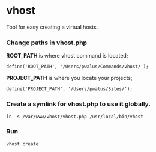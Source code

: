 # vhost
Tool for easy creating a virtual hosts.

### Change paths in vhost.php

<b>ROOT_PATH</b> is where vhost command is located;


```
define('ROOT_PATH', '/Users/pwalus/Commands/vhost/');
```

<b>PROJECT_PATH</b> is where you locate your projects;


```
define('PROJECT_PATH', '/Users/pwalus/Sites/');
```


### Create a symlink for vhost.php to use it globally.

```
ln -s /var/www/vhost/vhost.php /usr/local/bin/vhost
```

### Run

```
vhost create
```
